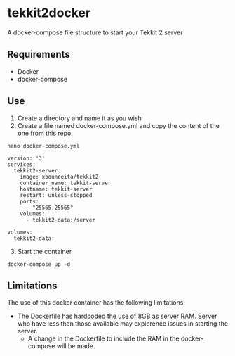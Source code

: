 # tekkit2docker
A docker-compose file structure to start your Tekkit 2 server

## Requirements
- Docker
- docker-compose

## Use
1. Create a directory and name it as you wish
2. Create a file named docker-compose.yml and copy the content of the one from this repo.
```
nano docker-compose.yml
```
```
version: '3'
services:
  tekkit2-server:
    image: xbounceita/tekkit2
    container_name: tekkit-server
    hostname: tekkit-server
    restart: unless-stopped
    ports:
      - "25565:25565"
    volumes:
      - tekkit2-data:/server

volumes:
  tekkit2-data:
```
3. Start the container
```
docker-compose up -d
```

## Limitations
The use of this docker container has the following limitations:
- The Dockerfile has hardcoded the use of 8GB as server RAM. Server who have less than those available may expierence issues in starting the server.
  - A change in the Dockerfile to include the RAM in the docker-compose will be made.
 
